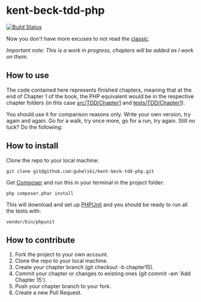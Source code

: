 kent-beck-tdd-php
=================

[![Build Status](https://travis-ci.org/guhelski/kent-beck-tdd-php.png)](https://travis-ci.org/guhelski/kent-beck-tdd-php)

Now you don't have more excuses to not read the [classic](http://www.amazon.com/Test-Driven-Development-By-Example/dp/0321146530/).

*Important note: This is a work in progress, chapters will be added as I work on them.*

How to use
----------
The code contained here represents finished chapters, meaning that at the end of Chapter 1 of the book, the PHP equivalent would be in the respective chapter folders (in this case [src/TDD/Chapter1](src/TDD/Chapter1) and [tests/TDD/Chapter1](tests/TDD/Chapter1)).

You should use it for comparison reasons only. Write your own version, try again and again. Go for a walk, try once more, go for a run, try again. Still no luck? Do the following:

How to install
--------------
Clone the repo to your local machine:
```
git clone git@github.com:guhelski/kent-beck-tdd-php.git
```
Get [Composer](http://getcomposer.org/download/) and run this in your terminal in the project folder:
```
php composer.phar install
```
This will download and set up [PHPUnit](https://github.com/sebastianbergmann/phpunit/) and you should be ready to run all the tests with:
```
vendor/bin/phpunit
```
How to contribute
-----------------
1. Fork the project to your own account.
2. Clone the repo to your local machine.
3. Create your chapter branch (git checkout -b chapter15).
4. Commit your chapter or changes to existing ones (git commit -am 'Add Chapter 15').
5. Push your chapter branch to your fork.
6. Create a new Pull Request.
